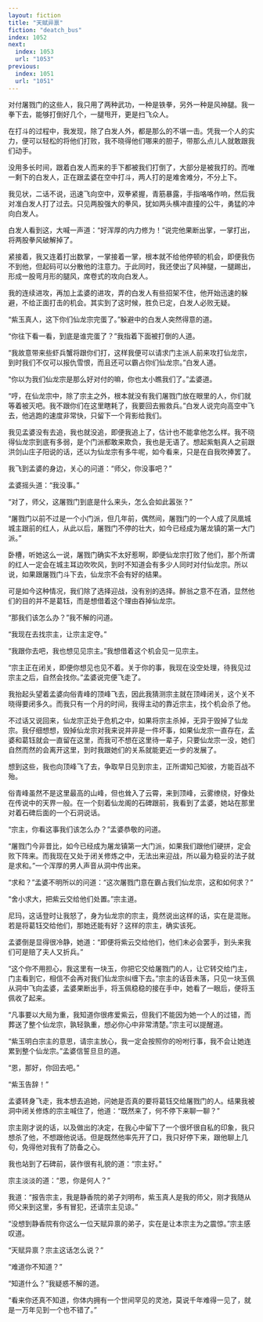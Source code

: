 ```yaml
---
layout: fiction
title: "天赋异禀"
fiction: "deatch_bus"
index: 1052
next:
  index: 1053
  url: "1053"
previous:
  index: 1051
  url: "1051"
---
```

对付屠戮门的这些人，我只用了两种武功，一种是铁拳，另外一种是风神腿。我一拳下去，能够打倒好几个，一腿甩开，更是扫飞众人。

在打斗的过程中，我发现，除了白发人外，都是那么的不堪一击。凭我一个人的实力，便可以轻松的将他们打败，我不晓得他们哪来的胆子，带那么点儿人就敢跟我们动手。

没用多长时间，跟着白发人而来的手下都被我们打倒了，大部分是被我打的。而唯一剩下的白发人，正在跟孟婆在空中打斗，两人打的是难舍难分，不分上下。

我见状，二话不说，迅速飞向空中，双拳紧握，青筋暴露，手指咯咯作响，然后我对准白发人打了过去。只见两股强大的拳风，犹如两头横冲直撞的公牛，勇猛的冲向白发人。

白发人看到这，大喊一声道：“好浑厚的内力修为！”说完他果断出掌，一掌打出，将两股拳风破解掉了。

紧接着，我又连着打出数掌，一掌接着一掌，根本就不给他停顿的机会，即便我伤不到他，但起码可以分散他的注意力。于此同时，我还使出了风神腿，一腿踢出，形成一股弯月形的腿风，席卷式的攻向白发人。

我的连续进攻，再加上孟婆的进攻，弄的白发人有些招架不住，他开始迅速的躲避，不给正面打击的机会。其实到了这时候，胜负已定，白发人必败无疑。

“紫玉真人，这下你们仙龙宗完蛋了。”躲避中的白发人突然得意的道。

“你往下看一看，到底是谁完蛋了？”我指着下面被打倒的人道。

“我故意带来些虾兵蟹将跟你们打，这样我便可以请求门主派人前来攻打仙龙宗，到时我们不仅可以报仇雪恨，而且还可以霸占你们仙龙宗。”白发人道。

“你以为我们仙龙宗是那么好对付的嘛，你也太小瞧我们了。”孟婆道。

“哼，在仙龙宗中，除了宗主之外，根本就没有我们屠戮门放在眼里的人，你们就等着被灭吧。我不跟你们在这里瞎耗了，我要回去搬救兵。”白发人说完向高空中飞去，他逃跑的速度非常快，只留下一个背影给我们。

我见孟婆没有去追，我也就没追，即便我追上了，估计也不能拿他怎么样。我不晓得仙龙宗到底有多弱，是个门派都敢来欺负，我也是无语了。想起紫魁真人之前跟洪剑山庄子阳说的话，还以为仙龙宗有多牛呢，如今看来，只是在自我吹捧罢了。

我飞到孟婆的身边，关心的问道：“师父，你没事吧？”

孟婆摇头道：“我没事。”

“对了，师父，这屠戮门到底是什么来头，怎么会如此嚣张？”

“屠戮门以前不过是一个小门派，但几年前，偶然间，屠戮门的一个人成了凤凰城城主跟前的红人，从此以后，屠戮门不停的壮大，如今已经成为屠龙镇的第一大门派。”

卧槽，听她这么一说，屠戮门确实不太好惹啊，即便仙龙宗打败了他们，那个所谓的红人一定会在城主耳边吹吹风，到时不知道会有多少人同时对付仙龙宗。所以说，如果跟屠戮门斗下去，仙龙宗不会有好的结果。

可是如今这种情况，我们除了选择迎战，没有别的选择。醉翁之意不在酒，显然他们的目的并不是葛钰，而是想借着这个理由吞掉仙龙宗。

“那我们该怎么办？”我不解的问道。

“我现在去找宗主，让宗主定夺。”

“我跟你去吧，我也想见见宗主。”我想借着这个机会见一见宗主。

“宗主正在闭关，即便你想见也见不着。关于你的事，我现在没空处理，待我见过宗主之后，自然会找你。”孟婆说完便飞走了。

我抬起头望着孟婆向俗青峰的顶峰飞去，因此我猜测宗主就在顶峰闭关，这个关不晓得要闭多久。而我只有一个月的时间，我得主动的靠近宗主，找个机会杀了他。

不过话又说回来，仙龙宗正处于危机之中，如果将宗主杀掉，无异于毁掉了仙龙宗。我仔细想想，毁掉仙龙宗对我来说并非是一件坏事，如果仙龙宗一直存在，孟婆和葛钰就会一直留在这里，而我可不想在这里待一辈子，只要仙龙宗一没，她们自然而然的会离开这里，到时我跟她们的关系就能更近一步的发展了。

想到这些，我也向顶峰飞了去，争取早日见到宗主，正所谓知己知彼，方能百战不殆。

俗青峰虽然不是这里最高的山峰，但也耸入了云霄，来到顶峰，云雾缭绕，好像处在传说中的天界一般。在一个刻着仙龙阁的石碑跟前，我看到了孟婆，她站在那里对着石碑后面的一个石洞说话。

“宗主，你看这事我们该怎么办？”孟婆恭敬的问道。

“屠戮门今非昔比，如今已经成为屠龙镇第一大门派，如果我们跟他们硬拼，定会败下阵来。而我现在又处于闭关修炼之中，无法出来迎战，所以最为稳妥的法子就是求和。”一个浑厚的男人声音从洞中传出来。

“求和？”孟婆不明所以的问道：“这次屠戮门意在霸占我们仙龙宗，这和如何求？”

“舍小求大，把紫云交给他们处置。”宗主道。

尼玛，这话登时让我怒了，身为仙龙宗的宗主，竟然说出这样的话，实在是混账。若是将葛钰交给他们，那她还能有好？这样的宗主，确实该死。

孟婆倒是显得很冷静，她道：“即便将紫云交给他们，他们未必会罢手，到头来我们可是赔了夫人又折兵。”

“这个你不用担心，我这里有一块玉，你把它交给屠戮门的人，让它转交给门主，门主看到它，相信不会再对我们仙龙宗纠缠下去。”宗主的话音未落，只见一块玉佩从洞中飞向孟婆，孟婆果断出手，将玉佩稳稳的接在手中，她看了一眼后，便将玉佩收了起来。

“凡事要以大局为重，我知道你很疼爱紫云，但我们不能因为她一个人的过错，而葬送了整个仙龙宗，孰轻孰重，想必你心中非常清楚。”宗主可以提醒道。

“紫玉明白宗主的意思，请宗主放心，我一定会按照你的吩咐行事，我不会让她连累到整个仙龙宗。”孟婆信誓旦旦的道。

“恩，那好，你回去吧。”

“紫玉告辞！”

孟婆转身飞走，我本想去追她，问她是否真的要将葛钰交给屠戮门的人。结果我被洞中闭关修炼的宗主喊住了，他道：“既然来了，何不停下来聊一聊？”

宗主刚才说的话，以及做出的决定，在我心中留下了一个很坏很自私的印象，我只想杀了他，不想跟他说话。但是既然他率先开了口，我只好停下来，跟他聊上几句，免得他对我有了防备之心。

我也站到了石碑前，装作很有礼貌的道：“宗主好。”

宗主淡淡的道：“恩，你是何人？”

我道：“报告宗主，我是静香院的弟子刘明布，紫玉真人是我的师父，刚才我随从师父来到这里，多有冒犯，还请宗主见谅。”

“没想到静香院有你这么一位天赋异禀的弟子，实在是让本宗主为之震惊。”宗主感叹道。

“天赋异禀？宗主这话怎么说？”

“难道你不知道？”

“知道什么？”我疑惑不解的道。

“看来你还真不知道，你体内拥有一个世间罕见的灵池，莫说千年难得一见了，就是一万年见到一个也不错了。”